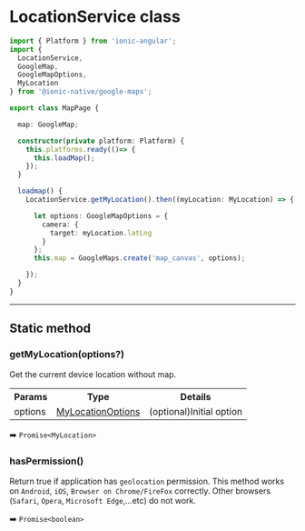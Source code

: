 # LocationService class

```typescript
import { Platform } from 'ionic-angular';
import {
  LocationService,
  GoogleMap,
  GoogleMapOptions,
  MyLocation
} from '@ionic-native/google-maps';

export class MapPage {

  map: GoogleMap;

  constructor(private platform: Platform) {
    this.platforms.ready(()=> {
      this.loadMap();
    });
  }

  loadmap() {
    LocationService.getMyLocation().then((myLocation: MyLocation) => {

      let options: GoogleMapOptions = {
        camera: {
          target: myLocation.latLng
        }
      };
      this.map = GoogleMaps.create('map_canvas', options);

    });
  }
}
```

------

## Static method

### getMyLocation(options?)

Get the current device location without map.

<table>
<tr>
  <th>Params</th>
  <th>Type</th>
  <th>Details</th>
</tr>
<tr>
  <td>options</td>
  <td><a href="../mylocationoptions/README.md">MyLocationOptions</a></td>
  <td>(optional)Initial option</td>
</tr>
</table>

:arrow_right: `Promise<MyLocation>`

### hasPermission()

Return true if application has `geolocation` permission.
This method works on `Android`, `iOS`, `Browser on Chrome/FireFox` correctly.
Other browsers (`Safari`, `Opera`, `Microsoft Edge`,...etc) do not work.

:arrow_right: `Promise<boolean>`
